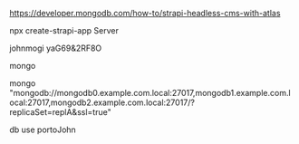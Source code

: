 https://developer.mongodb.com/how-to/strapi-headless-cms-with-atlas

<!-- npx create-strapi-app Server --quickstart -X  not applicable-->
npx create-strapi-app Server

johnmogi
yaG69&2RF8O

mongo

mongo "mongodb://mongodb0.example.com.local:27017,mongodb1.example.com.local:27017,mongodb2.example.com.local:27017/?replicaSet=replA&ssl=true"

db
use portoJohn
<!-- db.portoJohn.insertOne( { x: 1 } ); -->

